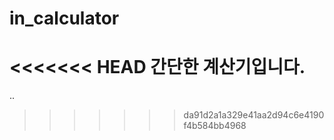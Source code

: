 # in_calculator
<<<<<<< HEAD
간단한 계산기입니다.
=======
..
>>>>>>> da91d2a1a329e41aa2d94c6e4190f4b584bb4968

